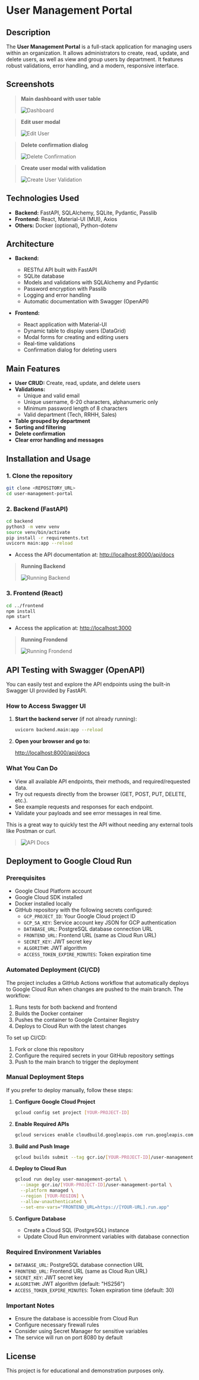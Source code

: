 # User Management Portal

## Description

The **User Management Portal** is a full-stack application for managing users within an organization. It allows administrators to create, read, update, and delete users, as well as view and group users by department. It features robust validations, error handling, and a modern, responsive interface.

## Screenshots

> **Main dashboard with user table**
>
> ![Dashboard](./screenshots/dashboard.png)

> **Edit user modal**
>
> ![Edit User](./screenshots/edit_user.png)

> **Delete confirmation dialog**
>
> ![Delete Confirmation](./screenshots/delete_confirmation.png)

> **Create user modal with validation**
>
> ![Create User Validation](./screenshots/create_user_validation.png)

## Technologies Used

- **Backend:** FastAPI, SQLAlchemy, SQLite, Pydantic, Passlib
- **Frontend:** React, Material-UI (MUI), Axios
- **Others:** Docker (optional), Python-dotenv

## Architecture

- **Backend:**
  - RESTful API built with FastAPI
  - SQLite database
  - Models and validations with SQLAlchemy and Pydantic
  - Password encryption with Passlib
  - Logging and error handling
  - Automatic documentation with Swagger (OpenAPI)

- **Frontend:**
  - React application with Material-UI
  - Dynamic table to display users (DataGrid)
  - Modal forms for creating and editing users
  - Real-time validations
  - Confirmation dialog for deleting users

## Main Features

- **User CRUD:** Create, read, update, and delete users
- **Validations:**
  - Unique and valid email
  - Unique username, 6-20 characters, alphanumeric only
  - Minimum password length of 8 characters
  - Valid department (Tech, RRHH, Sales)
- **Table grouped by department**
- **Sorting and filtering**
- **Delete confirmation**
- **Clear error handling and messages**

## Installation and Usage

### 1. Clone the repository
```bash
git clone <REPOSITORY_URL>
cd user-management-portal
```

### 2. Backend (FastAPI)
```bash
cd backend
python3 -m venv venv
source venv/bin/activate
pip install -r requirements.txt
uvicorn main:app --reload
```
- Access the API documentation at: [http://localhost:8000/api/docs](http://localhost:8000/api/docs)

> **Running Backend**
>
> ![Running Backend](./screenshots/running_backend.png)

### 3. Frontend (React)
```bash
cd ../frontend
npm install
npm start
```
- Access the application at: [http://localhost:3000](http://localhost:3000)

> **Running Frondend**
>
> ![Running Frondend](./screenshots/running_frontend.png)

## API Testing with Swagger (OpenAPI)

You can easily test and explore the API endpoints using the built-in Swagger UI provided by FastAPI.

### How to Access Swagger UI

1. **Start the backend server** (if not already running):
   ```bash
   uvicorn backend.main:app --reload
   ```
2. **Open your browser and go to:**
   
   [http://localhost:8000/api/docs](http://localhost:8000/api/docs)

### What You Can Do
- View all available API endpoints, their methods, and required/requested data.
- Try out requests directly from the browser (GET, POST, PUT, DELETE, etc.).
- See example requests and responses for each endpoint.
- Validate your payloads and see error messages in real time.

This is a great way to quickly test the API without needing any external tools like Postman or curl.

> ![API Docs](./screenshots/api_docs.png)

## Deployment to Google Cloud Run

### Prerequisites
- Google Cloud Platform account
- Google Cloud SDK installed
- Docker installed locally
- GitHub repository with the following secrets configured:
  - `GCP_PROJECT_ID`: Your Google Cloud project ID
  - `GCP_SA_KEY`: Service account key JSON for GCP authentication
  - `DATABASE_URL`: PostgreSQL database connection URL
  - `FRONTEND_URL`: Frontend URL (same as Cloud Run URL)
  - `SECRET_KEY`: JWT secret key
  - `ALGORITHM`: JWT algorithm
  - `ACCESS_TOKEN_EXPIRE_MINUTES`: Token expiration time

### Automated Deployment (CI/CD)
The project includes a GitHub Actions workflow that automatically deploys to Google Cloud Run when changes are pushed to the main branch. The workflow:

1. Runs tests for both backend and frontend
2. Builds the Docker container
3. Pushes the container to Google Container Registry
4. Deploys to Cloud Run with the latest changes

To set up CI/CD:
1. Fork or clone this repository
2. Configure the required secrets in your GitHub repository settings
3. Push to the main branch to trigger the deployment

### Manual Deployment Steps
If you prefer to deploy manually, follow these steps:

1. **Configure Google Cloud Project**
   ```bash
   gcloud config set project [YOUR-PROJECT-ID]
   ```

2. **Enable Required APIs**
   ```bash
   gcloud services enable cloudbuild.googleapis.com run.googleapis.com
   ```

3. **Build and Push Image**
   ```bash
   gcloud builds submit --tag gcr.io/[YOUR-PROJECT-ID]/user-management-portal
   ```

4. **Deploy to Cloud Run**
   ```bash
   gcloud run deploy user-management-portal \
     --image gcr.io/[YOUR-PROJECT-ID]/user-management-portal \
     --platform managed \
     --region [YOUR-REGION] \
     --allow-unauthenticated \
     --set-env-vars="FRONTEND_URL=https://[YOUR-URL].run.app"
   ```

5. **Configure Database**
   - Create a Cloud SQL (PostgreSQL) instance
   - Update Cloud Run environment variables with database connection

### Required Environment Variables
- `DATABASE_URL`: PostgreSQL database connection URL
- `FRONTEND_URL`: Frontend URL (same as Cloud Run URL)
- `SECRET_KEY`: JWT secret key
- `ALGORITHM`: JWT algorithm (default: "HS256")
- `ACCESS_TOKEN_EXPIRE_MINUTES`: Token expiration time (default: 30)

### Important Notes
- Ensure the database is accessible from Cloud Run
- Configure necessary firewall rules
- Consider using Secret Manager for sensitive variables
- The service will run on port 8080 by default

## License
This project is for educational and demonstration purposes only.
